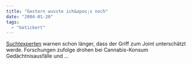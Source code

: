 ```yaml
---
title: "Gestern wusste ich&apos;s noch"
date: "2004-01-20"
tags:
  - "Getickert"
---
```


[Suchtexperten](http://www.spiegel.de/panorama/0,1518,282653,00.html "Drogensucht: Brite kiffte sich zu Tode - Panorama - SPIEGEL ONLINE") warnen schon länger, dass der Griff zum Joint unterschätzt werde. Forschungen zufolge drohen bei Cannabis-Konsum Gedächtnisausfälle und …
